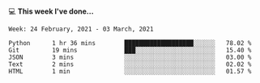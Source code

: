💻 **This week I've done...**

<!--START_SECTION:waka-->
```text
Week: 24 February, 2021 - 03 March, 2021

Python      1 hr 36 mins        ███████████████████░░░░░░   78.02 % 
Git         19 mins             ███░░░░░░░░░░░░░░░░░░░░░░   15.40 % 
JSON        3 mins              ░░░░░░░░░░░░░░░░░░░░░░░░░   03.00 % 
Text        2 mins              ░░░░░░░░░░░░░░░░░░░░░░░░░   02.02 % 
HTML        1 min               ░░░░░░░░░░░░░░░░░░░░░░░░░   01.57 %
```
<!--END_SECTION:waka-->
